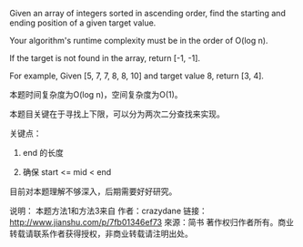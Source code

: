 Given an array of integers sorted in ascending order, find the starting and ending position of a given target value.

Your algorithm's runtime complexity must be in the order of O(log n).

If the target is not found in the array, return [-1, -1].

For example,
Given [5, 7, 7, 8, 8, 10] and target value 8,
return [3, 4].

本题时间复杂度为O(log n)，空间复杂度为O(1)。

本题目关键在于寻找上下限，可以分为两次二分查找来实现。

关键点：

1. end 的长度

2. 确保 start <= mid < end

目前对本题理解不够深入，后期需要好好研究。

说明：
本题方法1和方法3来自
作者：crazydane
链接：http://www.jianshu.com/p/7fb01346ef73
來源：简书
著作权归作者所有。商业转载请联系作者获得授权，非商业转载请注明出处。
